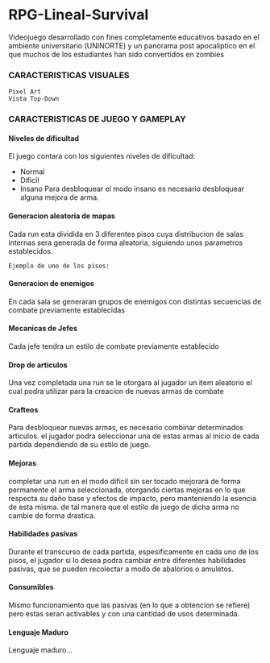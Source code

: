 # RPG-Lineal-Survival
Videojuego desarrollado con fines completamente educativos basado en el ambiente universitario (UNINORTE) y un panorama post apocaliptico en el que muchos de los estudiantes han sido convertidos en zombies
### CARACTERISTICAS VISUALES
    Pixel Art
    Vista Top-Down
  
### CARACTERISTICAS DE JUEGO Y GAMEPLAY
#### Niveles de dificultad

El juego contara con los siguientes niveles de dificultad:
   - Normal
   - Dificil
   - Insano
Para desbloquear el modo insano es necesario desbloquear alguna mejora de arma.
#### Generacion aleatoria de mapas
Cada run esta dividida en 3 diferentes pisos cuya distribucion de salas internas sera generada de forma aleatoria, siguiendo unos parametros establecidos.

    Ejemplo de uno de los pisos:
    
#### Generacion de enemigos
En cada sala se generaran grupos de enemigos con distintas secuencias de combate previamente establecidas
#### Mecanicas de Jefes
Cada jefe tendra un estilo de combate previamente establecido
#### Drop de articulos
Una vez completada una run se le otorgara al jugador un item aleatorio el cual podra utilizar para la creacion de nuevas armas de combate
#### Crafteos
Para desbloquear nuevas armas, es necesario combinar determinados articulos. el jugador podra seleccionar una de estas armas al inicio de cada partida dependiendo de su estilo de juego. 
#### Mejoras
completar una run en el modo dificil sin ser tocado mejorará de forma permanente el arma seleccionada, otorgando ciertas mejoras en lo que respecta su daño base y efectos de impacto, pero manteniendo la esencia de esta misma. de tal manera que el estilo de juego de dicha arma no cambie de forma drastica.
#### Habilidades pasivas
Durante el transcurso de cada partida, espesificamente en cada uno de  los pisos, el jugador si lo desea podra cambiar entre diferentes habilidades pasivas, que se pueden recolectar a modo de abalorios o amuletos.
#### Consumibles
Mismo funcionamiento que las pasivas (en lo que a obtencion se refiere) pero estas seran activables y con una cantidad de usos determinada.
#### Lenguaje Maduro
Lenguaje maduro...
